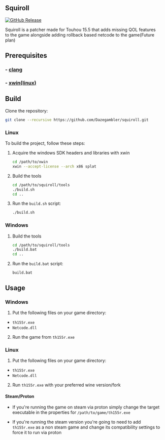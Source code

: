 Squiroll
---
[![GitHub Release](https://img.shields.io/github/release/dazegambler/squiroll.svg)](https://github.com/Dazegambler/squiroll/releases)

Squiroll is a patcher made for Touhou 15.5 that adds missing QOL features to the game alongside adding rollback based netcode to the game(Future plan)

Prerequisites
---
### - [clang](https://releases.llvm.org/download.html)
### - [xwin(linux)](https://github.com/Jake-Shadle/xwin)

Build
---
Clone the repository:
```sh
git clone --recursive https://github.com/Dazegambler/squiroll.git
```

### Linux
To build the project, follow these steps:
1. Acquire the  windows SDK headers and libraries with xwin 

    ```sh
    cd /path/to/xwin
    xwin --accept-license --arch x86 splat
    ```
2. Build the tools
    ```sh
    cd /path/to/squiroll/tools
    ./build.sh
    cd ..
    ```
3. Run the `build.sh` script:

    ```sh
    ./build.sh
    ```
### Windows

1. Build the tools
    ```sh
    cd /path/to/squiroll/tools
    ./build.bat
    cd ..
    ```
2. Run the `build.bat` script:

    ```batch
    build.bat
    ```
    
Usage
---

### Windows
1. Put the following files on your game directory:
- `th155r.exe`
- `Netcode.dll`
2. Run the game from `th155r.exe`

### Linux
1. Put the following files on your game directory:
- `th155r.exe`
- `Netcode.dll`
2. Run `th155r.exe` with your preferred wine version/fork

#### Steam/Proton
- If you're running the game on steam via proton simply change the target executable in the properties for `/path/to/game/th155r.exe`

- If you're running the steam version you're going to need to add `th155r.exe` as a non steam game and change its compatibility settings to force it to run via proton
